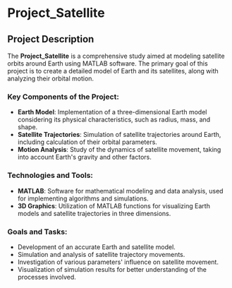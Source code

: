 # Project_Satellite

## Project Description

The **Project_Satellite** is a comprehensive study aimed at modeling satellite orbits around Earth using MATLAB software. The primary goal of this project is to create a detailed model of Earth and its satellites, along with analyzing their orbital motion.

### Key Components of the Project:

- **Earth Model**: Implementation of a three-dimensional Earth model considering its physical characteristics, such as radius, mass, and shape.
- **Satellite Trajectories**: Simulation of satellite trajectories around Earth, including calculation of their orbital parameters.
- **Motion Analysis**: Study of the dynamics of satellite movement, taking into account Earth's gravity and other factors.

### Technologies and Tools:

- **MATLAB**: Software for mathematical modeling and data analysis, used for implementing algorithms and simulations.
- **3D Graphics**: Utilization of MATLAB functions for visualizing Earth models and satellite trajectories in three dimensions.

### Goals and Tasks:

- Development of an accurate Earth and satellite model.
- Simulation and analysis of satellite trajectory movements.
- Investigation of various parameters' influence on satellite movement.
- Visualization of simulation results for better understanding of the processes involved.
